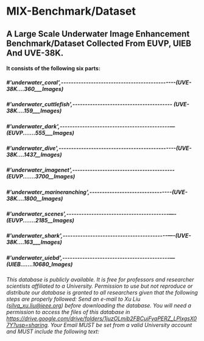 MIX-Benchmark/Dataset
=====================

A Large Scale Underwater Image Enhancement Benchmark/Dataset Collected From EUVP, UIEB And UVE-38K.
---------------------------------------------------------------------------------------------------

#### It consists of the following six parts:

##### *#'underwater_coral',----------------------------------------------(UVE-38K....360___Images)*

##### *#'underwater_cuttlefish',---------------------------------------- (UVE-38K....159___Images)*

##### *#'underwater_dark',--------------------------------------------—(EUVP.......555___Images)*

##### *#'underwater_dive',-----------------------------------------------(UVE-38K....1437__Images)*

##### *#'underwater_imagenet',-----------------------------------------(EUVP.......3700__Images)*

##### *#'underwater_marineranching',---------------------------------(UVE-38K....1800__Images)*

##### *#'underwater_scenes',-----------------------------------------—-(EUVP.......2185__Images)*

##### *#'underwater_shark',------------------------------------------—-(UVE-38K....163___Images)*

##### *#'underwater_uiebd',-------------------------------------------—(UIEB.......10680_Images)* 


*This database is publicly available. It is free for professors and researcher scientists affiliated to a University. 
Permission to use but not reproduce or distribute our database is granted to all researchers given that the following steps are properly followed: 
Send an e-mail to Xu Liu ([silva_xu.liu@ieee.org](mailto:silva_xu.liu@ieee.org)) before downloading the database. 
You will need a permission to access the files of this database in https://drive.google.com/drive/folders/1juzOLmib2FBCujFyaPERZ_LPlxgsX07Y?usp=sharing. 
Your Email MUST be set from a valid University account and MUST include the following text:*



